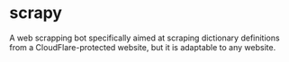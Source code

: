 # scrapy
A web scrapping bot specifically aimed at scraping dictionary definitions from a CloudFlare-protected website, but it is adaptable to any website.

